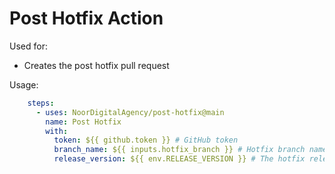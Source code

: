 # Post Hotfix Action

Used for:
- Creates the post hotfix pull request

Usage:
```yaml
    steps:
      - uses: NoorDigitalAgency/post-hotfix@main
        name: Post Hotfix
        with:
          token: ${{ github.token }} # GitHub token
          branch_name: ${{ inputs.hotfix_branch }} # Hotfix branch name
          release_version: ${{ env.RELEASE_VERSION }} # The hotfix release version
```
